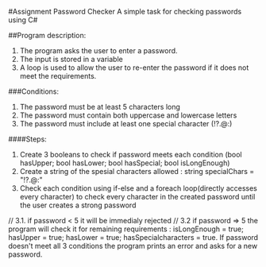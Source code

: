 #Assignment Password Checker
A simple task for checking passwords using C#

##Program description:

1. The program asks the user to enter a password.
2. The input is stored in a variable
3. A loop is used to allow the user to re-enter the password if it does not meet the requirements.

###Conditions:

1. The password must be at least 5 characters long
2. The password must contain both uppercase and lowercase letters
3. The password must include at least one special character (!?.@:)

####Steps:

1. Create 3 booleans to check if password meets each condition (bool hasUpper; bool hasLower; bool hasSpecial; bool isLongEnough)
2. Create a string of the spesial characters allowed : string specialChars = "!?.@:"
3. Check each condition using if-else and a foreach loop(directly accesses every character) to check every character in the created password until the user creates a strong password

// 3.1. if password < 5 it will be immedialy rejected
// 3.2 if password => 5 the program will check it for remaining requirements : isLongEnough = true; hasUpper = true; hasLower = true; hasSpecialcharacters = true. If password doesn't meet all 3 conditions the program prints an error and asks for a new password.
